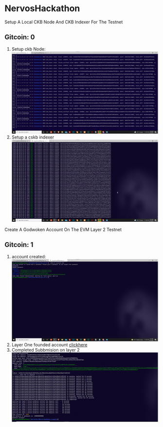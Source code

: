 # NervosHackathon

Setup A Local CKB Node And CKB Indexer For The Testnet
## Gitcoin: 0
1. Setup ckb Node:
  ![cskb](./gitcoin-0/ckb-chain.png)
2. Setup  a cskb indexer
  ![cskb index](./indexer-data.png)

Create A Godwoken Account On The EVM Layer 2 Testnet
## Gitcoin: 1
1. account created:
  ![cskb account created](./gitcoin-1/account-list.png)
2. Layer One founded account
  [clickhere](https://explorer.nervos.org/aggron/address/ckt1qyqwgqn7rva7vtjvk9qczgg75trx0d0u80ksvatc26)
3. Completed Subbmision on layer 2 
  ![submmision](./gitcoin-1/transation-completed.png)